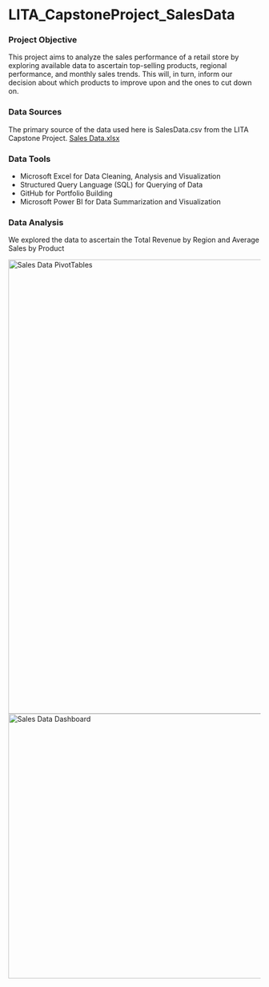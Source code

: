 # LITA_CapstoneProject_SalesData

### Project Objective
This project aims to analyze the sales performance of a retail store by exploring available data to ascertain top-selling products, regional performance, and monthly sales trends. This will, in turn, inform our decision about which products to improve upon and the ones to cut down on. 

### Data Sources
The primary source of the data used here is SalesData.csv from the LITA Capstone Project. [Sales Data.xlsx](https://github.com/user-attachments/files/17636823/Sales.Data.xlsx)

### Data Tools
- Microsoft Excel for Data Cleaning, Analysis and Visualization
- Structured Query Language (SQL) for Querying of Data
- GitHub for Portfolio Building
- Microsoft Power BI for Data Summarization and Visualization

### Data Analysis
We explored the data to ascertain the Total Revenue by Region and Average Sales by Product


<img width="907" alt="Sales Data PivotTables" src="https://github.com/user-attachments/assets/e560c498-c34e-4c81-adb0-a39646e51c53">

<img width="529" alt="Sales Data Dashboard" src="https://github.com/user-attachments/assets/1dc7f76e-91cc-4698-8784-5a45688e7dc5">
